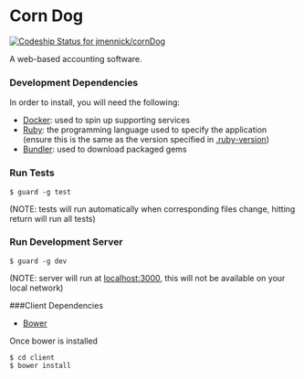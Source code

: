 # Corn Dog
[ ![Codeship Status for jmennick/cornDog](https://app.codeship.com/projects/94d87570-cafa-0134-24ca-36c4adfc6db3/status?branch=master)](https://app.codeship.com/projects/199789)

A web-based accounting software.

### Development Dependencies
In order to install, you will need the following:
* [Docker](https://www.docker.com): used to spin up supporting services
* [Ruby](https://www.ruby-lang.org/en/): the programming language used to specify the application (ensure this is the same as the version specified in [.ruby-version](.ruby-version))
* [Bundler](http://bundler.io): used to download packaged gems

### Run Tests
```shell
$ guard -g test
```
(NOTE: tests will run automatically when corresponding files change, hitting return will run all tests)

### Run Development Server
```shell
$ guard -g dev
```
(NOTE: server will run at [localhost:3000](http://localhost:3000), this will not be available on your local network)

###Client Dependencies

* [Bower](https://bower.io)

Once bower is installed

```shell
$ cd client
$ bower install
```